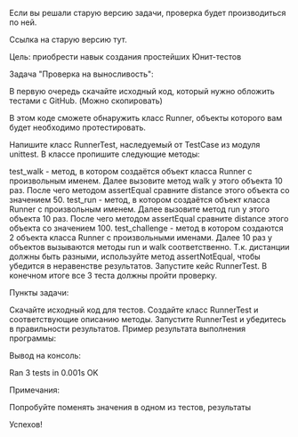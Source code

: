 Если вы решали старую версию задачи, проверка будет производиться по ней.

Ссылка на старую версию тут.

Цель: приобрести навык создания простейших Юнит-тестов



Задача "Проверка на выносливость":

В первую очередь скачайте исходный код, который нужно обложить тестами с GitHub. (Можно скопировать)

В этом коде сможете обнаружить класс Runner, объекты которого вам будет необходимо протестировать.



Напишите класс RunnerTest, наследуемый от TestCase из модуля unittest. В классе пропишите следующие методы:

test_walk - метод, в котором создаётся объект класса Runner с произвольным именем. Далее вызовите метод walk у этого объекта 10 раз. После чего методом assertEqual сравните distance этого объекта со значением 50.
test_run - метод, в котором создаётся объект класса Runner с произвольным именем. Далее вызовите метод run у этого объекта 10 раз. После чего методом assertEqual сравните distance этого объекта со значением 100.
test_challenge - метод в котором создаются 2 объекта класса Runner с произвольными именами. Далее 10 раз у объектов вызываются методы run и walk соответственно. Т.к. дистанции должны быть разными, используйте метод assertNotEqual, чтобы убедится в неравенстве результатов.
Запустите кейс RunnerTest. В конечном итоге все 3 теста должны пройти проверку.



Пункты задачи:

Скачайте исходный код для тестов.
Создайте класс RunnerTest и соответствующие описанию методы.
Запустите RunnerTest и убедитесь в правильности результатов.
Пример результата выполнения программы:

Вывод на консоль:

Ran 3 tests in 0.001s OK



Примечания:

Попробуйте поменять значения в одном из тестов, результаты


Успехов!
